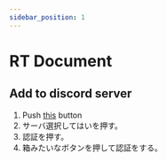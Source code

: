 ```yaml
---
sidebar_position: 1
---
```


# RT Document

## Add to discord server

1. Push [this](https://discord.com/api/oauth2/authorize?client_id=716496407212589087&permissions=8&response_type=code&scope=bot%20applications.commands) button
2. サーバ選択してはいを押す。
3. 認証を押す。
4. 箱みたいなボタンを押して認証をする。
